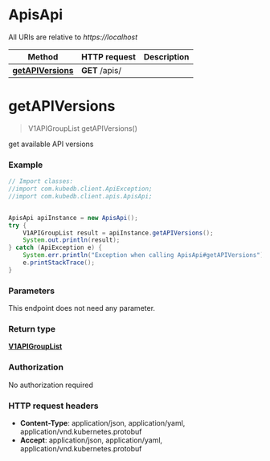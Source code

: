 # ApisApi

All URIs are relative to *https://localhost*

Method | HTTP request | Description
------------- | ------------- | -------------
[**getAPIVersions**](ApisApi.md#getAPIVersions) | **GET** /apis/ | 


<a name="getAPIVersions"></a>
# **getAPIVersions**
> V1APIGroupList getAPIVersions()



get available API versions

### Example
```java
// Import classes:
//import com.kubedb.client.ApiException;
//import com.kubedb.client.apis.ApisApi;


ApisApi apiInstance = new ApisApi();
try {
    V1APIGroupList result = apiInstance.getAPIVersions();
    System.out.println(result);
} catch (ApiException e) {
    System.err.println("Exception when calling ApisApi#getAPIVersions");
    e.printStackTrace();
}
```

### Parameters
This endpoint does not need any parameter.

### Return type

[**V1APIGroupList**](V1APIGroupList.md)

### Authorization

No authorization required

### HTTP request headers

 - **Content-Type**: application/json, application/yaml, application/vnd.kubernetes.protobuf
 - **Accept**: application/json, application/yaml, application/vnd.kubernetes.protobuf

